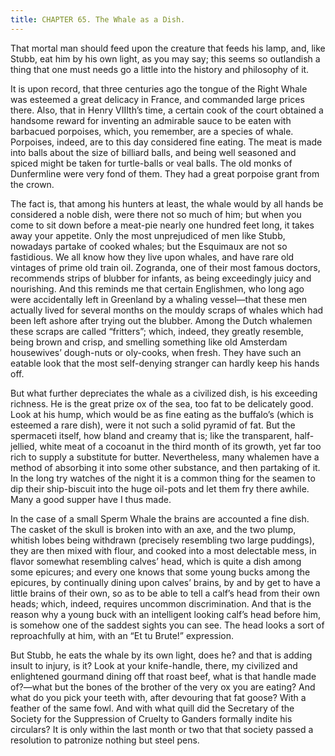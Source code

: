 ```yaml
---
title: CHAPTER 65. The Whale as a Dish.
---
```


That mortal man should feed upon the creature that feeds his lamp, and, like Stubb, eat him by his own light, as you may say; this seems so outlandish a thing that one must needs go a little into the history and philosophy of it.

It is upon record, that three centuries ago the tongue of the Right Whale was esteemed a great delicacy in France, and commanded large prices there. Also, that in Henry VIIIth’s time, a certain cook of the court obtained a handsome reward for inventing an admirable sauce to be eaten with barbacued porpoises, which, you remember, are a species of whale. Porpoises, indeed, are to this day considered fine eating. The meat is made into balls about the size of billiard balls, and being well seasoned and spiced might be taken for turtle-balls or veal balls. The old monks of Dunfermline were very fond of them. They had a great porpoise grant from the crown.

The fact is, that among his hunters at least, the whale would by all hands be considered a noble dish, were there not so much of him; but when you come to sit down before a meat-pie nearly one hundred feet long, it takes away your appetite. Only the most unprejudiced of men like Stubb, nowadays partake of cooked whales; but the Esquimaux are not so fastidious. We all know how they live upon whales, and have rare old vintages of prime old train oil. Zogranda, one of their most famous doctors, recommends strips of blubber for infants, as being exceedingly juicy and nourishing. And this reminds me that certain Englishmen, who long ago were accidentally left in Greenland by a whaling vessel—that these men actually lived for several months on the mouldy scraps of whales which had been left ashore after trying out the blubber. Among the Dutch whalemen these scraps are called “fritters”; which, indeed, they greatly resemble, being brown and crisp, and smelling something like old Amsterdam housewives’ dough-nuts or oly-cooks, when fresh. They have such an eatable look that the most self-denying stranger can hardly keep his hands off.

But what further depreciates the whale as a civilized dish, is his exceeding richness. He is the great prize ox of the sea, too fat to be delicately good. Look at his hump, which would be as fine eating as the buffalo’s (which is esteemed a rare dish), were it not such a solid pyramid of fat. But the spermaceti itself, how bland and creamy that is; like the transparent, half-jellied, white meat of a cocoanut in the third month of its growth, yet far too rich to supply a substitute for butter. Nevertheless, many whalemen have a method of absorbing it into some other substance, and then partaking of it. In the long try watches of the night it is a common thing for the seamen to dip their ship-biscuit into the huge oil-pots and let them fry there awhile. Many a good supper have I thus made.

In the case of a small Sperm Whale the brains are accounted a fine dish. The casket of the skull is broken into with an axe, and the two plump, whitish lobes being withdrawn (precisely resembling two large puddings), they are then mixed with flour, and cooked into a most delectable mess, in flavor somewhat resembling calves’ head, which is quite a dish among some epicures; and every one knows that some young bucks among the epicures, by continually dining upon calves’ brains, by and by get to have a little brains of their own, so as to be able to tell a calf’s head from their own heads; which, indeed, requires uncommon discrimination. And that is the reason why a young buck with an intelligent looking calf’s head before him, is somehow one of the saddest sights you can see. The head looks a sort of reproachfully at him, with an “Et tu Brute!” expression.

But Stubb, he eats the whale by its own light, does he? and that is adding insult to injury, is it? Look at your knife-handle, there, my civilized and enlightened gourmand dining off that roast beef, what is that handle made of?—what but the bones of the brother of the very ox you are eating? And what do you pick your teeth with, after devouring that fat goose? With a feather of the same fowl. And with what quill did the Secretary of the Society for the Suppression of Cruelty to Ganders formally indite his circulars? It is only within the last month or two that that society passed a resolution to patronize nothing but steel pens.